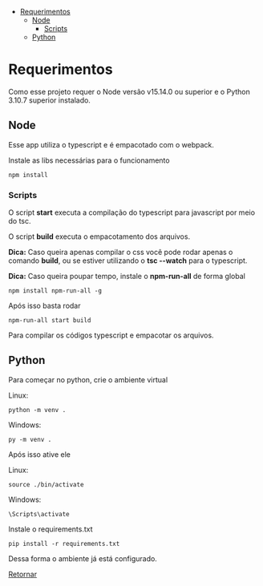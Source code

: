 - [Requerimentos](#requerimentos)
  - [Node](#node)
    - [Scripts](#scripts)
  - [Python](#python)

# Requerimentos

Como esse projeto requer o Node versão v15.14.0 ou superior e o Python 3.10.7 superior instalado.

## Node

Esse app utiliza o typescript e é empacotado com o webpack.

Instale as libs necessárias para o funcionamento

    npm install

### Scripts

O script **start** executa a compilação do typescript para javascript por meio do tsc.

O script **build** executa o empacotamento dos arquivos.

**Dica:** Caso queira apenas compilar o css você pode rodar apenas o comando **build**, ou se estiver utilizando o **tsc --watch** para o typescript.

**Dica:** Caso queira poupar tempo, instale o **npm-run-all** de forma global

    npm install npm-run-all -g

Após isso basta rodar

    npm-run-all start build

Para compilar os códigos typescript e empacotar os arquivos.

## Python

Para começar no python, crie o ambiente virtual

Linux:

    python -m venv .

Windows:

    py -m venv .

Após isso ative ele

Linux:

    source ./bin/activate

Windows:

    \Scripts\activate

Instale o requirements.txt

    pip install -r requirements.txt

Dessa forma o ambiente já está configurado.

[Retornar](./README.md)